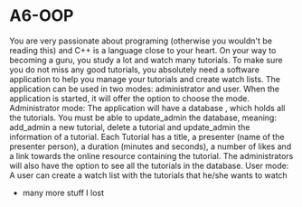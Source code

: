 # A6-OOP

You are very passionate about programing (otherwise you wouldn't be reading this) and C++ is a language close to your heart. On your way to becoming a guru, you study a lot and watch many tutorials. To make sure you do not miss any good tutorials, you absolutely need a software application to help you manage your tutorials and create watch lists. The application can be used in two modes: administrator and user. When the application is started, it will offer the option to choose the mode.
Administrator mode: The application will have a database , which holds all the tutorials. You must be able to update_admin the database, meaning: add_admin a new tutorial, delete a tutorial and update_admin the information of a tutorial. Each Tutorial has a title, a presenter (name of the presenter person), a duration (minutes and seconds), a number of likes and a link towards the online resource containing the tutorial. The administrators will also have the option to see all the tutorials in the database.
User mode: A user can create a watch list with the tutorials that he/she wants to watch
+ many more stuff I lost

